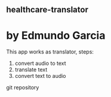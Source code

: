 ## healthcare-translator
# by Edmundo Garcia

This app works as translator, steps:
1. convert audio to text
2. translate text
3. convert text to audio

git repository 